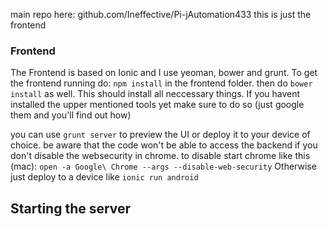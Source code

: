 main repo here:
github.com/Ineffective/Pi-jAutomation433
this is just the frontend

### Frontend
The Frontend is based on Ionic and I use yeoman, bower and grunt. To get the frontend running do:
`npm install` in the frontend folder. then do `bower install` as well. This should install all neccessary things. If you havent installed the upper mentioned tools yet make sure to do so (just google them and you'll find out how)

you can use `grunt server` to preview the UI or deploy it to your device of choice. be aware that the code won't be able to access the backend if you don't disable the websecurity in chrome. to disable start chrome like this (mac):
`open -a Google\ Chrome --args --disable-web-security`
Otherwise just deploy to a device like `ionic run android`

## Starting the server

